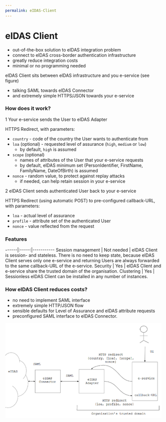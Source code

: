 ```yaml
---
permalink: eIDAS-Client
---
```


# eIDAS Client

- out-of-the-box solution to eIDAS integration problem
- connect to eIDAS cross-border authentication infrastructure
- greatly reduce integration costs
- minimal or no programming needed

eIDAS Client sits between eIDAS infrastructure and you e-service (see figure)
- talking SAML towards eIDAS Connector 
- and extremely simple HTTPS/JSON towards your e-service

### How does it work?

1  Your e-service sends the User to eIDAS Adapter

HTTPS Redirect, with parameters:
- `country` - code of the country the User wants to authenticate from
- `loa` (optional) - requested level of assurance (`high`, `medium` or `low`)
    - by default, `high` is assumed 
- `scope` (optional)
  - names of attributes of the User that your e-service requests
  - by default, eIDAS minimum set (PersonIdentifier, FirstName, FamilyName, DateOfBirth) is assumed
- `nonce` - random value, to protect against replay attacks
  - if needed, can help retain session in your e-service

2  eIDAS Client sends authenticated User back to your e-service

HTTPS Redirect (using automatic POST) to pre-configured callback-URL, with parameters:
- `loa` - actual level of assurance
- `profile` - attribute set of the authenticated User
- `nonce` - value reflected from the request

### Features

------|:-----:|-----------
Session management | Not needed | eIDAS Client is session- and stateless. There is no need to keep state, because eIDAS Client serves only one e-service and returning Users are always forwarded to the same callback-URL of the e-service. 
Security | Yes | eIDAS Client and e-service share the trusted domain of the organisation. 
Clustering | Yes | Sessionless eIDAS Client can be installed in any number of instances.

### How eIDAS Client reduces costs?

- no need to implement SAML interface
- extremely simple HTTP/JSON flow 
- sensible defaults for Level of Assurance and eIDAS attribute requests
- preconfigured SAML interface to eIDAS Connector.

<img src='img/CLIENT.png' style='width:700px'>



